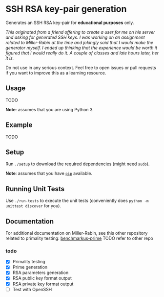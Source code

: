 # SSH RSA key-pair generation
Generates an SSH RSA key-pair for **educational purposes** only.

*This originated from a friend offering to create a user for me on his
server and asking for generated SSH keys. I was working on an assignment
related to Miller-Rabin at the time and jokingly said that I would make the
generator myself. I ended up thinking that the experience would be worth it
figured that I would really do it. A couple of classes and late hours later,
her it is.*

Do not use in any serious context. Feel free to open issues or pull requests
if you want to improve this as a learning resource.

## Usage
TODO

**Note**: assumes that you are using Python 3.

## Example
TODO

## Setup
Run `./setup` to download the required dependencies (might need `sudo`).

**Note**: assumes that you have
[`pip`](https://pypi.python.org/pypi/pip) available.

## Running Unit Tests
Use `./run-tests` to execute the unit tests (conveniently does
`python -m unittest discover` for you).

## Documentation
For additional documentation on Miller-Rabin, see this other repository
related to primality testing: 
[benchmarkus-prime](https://github.com/JesseEmond/benchmarkus-prime)
TODO refer to other repo

### todo
- [x] Primality testing
- [x] Prime generation
- [x] RSA parameters generation
- [x] RSA public key format output
- [x] RSA private key format output
- [ ] Test with OpenSSH
